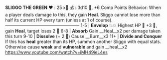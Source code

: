 __**SLIGGO THE GREEN**__
:heart: : 25 x:busts_in_silhouette:
:moneybag: : 3d10 :test_tube:, +6 Comp Points
Behavior: When a player deals damage to this, they gain __Heal__. Sliggo cannot lose more than half its current HP every turn (unless at 1 of course).
—————————————————
1-5   | **Envelop** :boom::boom: Highest HP :twisted_rightwards_arrows: +3 :game_die:, gain __Heal__, target loses 2 :large_blue_diamond:
6-8   | **Absorb** Gain __Heal__x2 per damage taken this turn
9-10 | **Dissolve** (+ 2 :game_die:) Cause __Burn__x3
11+    | **Divide and Conquer** If this has __heal__ greater than its HP, summon another Sliggo with equal stats. Otherwise cause __weak__ and __vulnerable__ and gain __heal__x2
https://www.youtube.com/watch?v=iMH49ieL4es